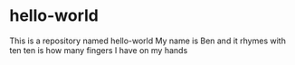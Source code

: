 # hello-world
This is a repository named hello-world
My name is Ben and it rhymes with ten 
ten is how many fingers I have on my hands
